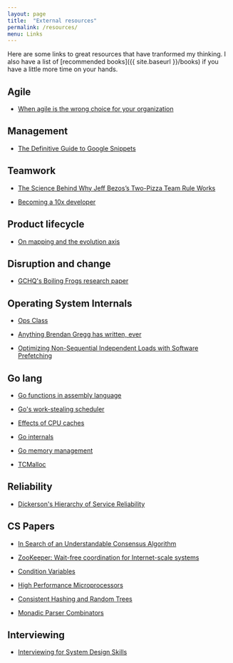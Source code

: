 ```yaml
---
layout: page
title:  "External resources"
permalink: /resources/
menu: Links
---
```


Here are some links to great resources that have tranformed my thinking.
I also have a list of [recommended books]({{ site.baseurl }}/books)
if you have a little more time on your hands.

## Agile

* [When agile is the wrong choice for your organization](http://techbeacon.com/when-agile-wrong-choice-your-organization)

## Management

* [The Definitive Guide to Google Snippets](http://blog.idonethis.com/google-snippets-internal-tool/)

## Teamwork

* [The Science Behind Why Jeff Bezos’s Two-Pizza Team Rule Works](http://blog.idonethis.com/two-pizza-team/)

* [Becoming a 10x developer](https://kateheddleston.com/blog/becoming-a-10x-developer)

## Product lifecycle

* [On mapping and the evolution axis](http://blog.gardeviance.org/2014/03/on-mapping-and-evolution-axis.html)

## Disruption and change

* [GCHQ's Boiling Frogs research paper](https://github.com/GovernmentCommunicationsHeadquarters/BoilingFrogs)

## Operating System Internals

* [Ops Class](https://www.ops-class.org/)

* [Anything Brendan Gregg has written, ever](http://www.brendangregg.com/)

* [Optimizing Non-Sequential Independent Loads with Software Prefetching](http://www.jeffplaisance.com/2014/07/optimizing-non-sequential-independent.html)

## Go lang

* [Go functions in assembly language](https://github.com/golang/go/files/447163/GoFunctionsInAssembly.pdf)

* [Go's work-stealing scheduler](https://rakyll.org/scheduler/)

* [Effects of CPU caches](https://medium.com/@minimarcel/effect-of-cpu-caches-57db81490a7f)

* [Go internals](https://github.com/teh-cmc/go-internals)

* [Go memory management](https://povilasv.me/go-memory-management/)

* [TCMalloc](http://goog-perftools.sourceforge.net/doc/tcmalloc.html)

## Reliability

* [Dickerson's Hierarchy of Service Reliability](https://landing.google.com/sre/book/chapters/part3.html)

## CS Papers

* [In Search of an Understandable Consensus Algorithm](https://raft.github.io/raft.pdf)

* [ZooKeeper: Wait-free coordination for Internet-scale systems](https://www.usenix.org/legacy/event/atc10/tech/full_papers/Hunt.pdf)

* [Condition Variables](http://pages.cs.wisc.edu/~remzi/OSTEP/threads-cv.pdf)

* [High Performance Microprocessors](http://euler.mat.uson.mx/~havillam/ca/CS323/index.html)

* [Consistent Hashing and Random Trees](https://www.akamai.com/us/en/multimedia/documents/technical-publication/consistent-hashing-and-random-trees-distributed-caching-protocols-for-relieving-hot-spots-on-the-world-wide-web-technical-publication.pdf)

* [Monadic Parser Combinators](http://eprints.nottingham.ac.uk/237/1/monparsing.pdf)

## Interviewing

* [Interviewing for System Design Skills](https://www.youtube.com/watch?v=swfurPw8c6A&feature=youtu.be)

